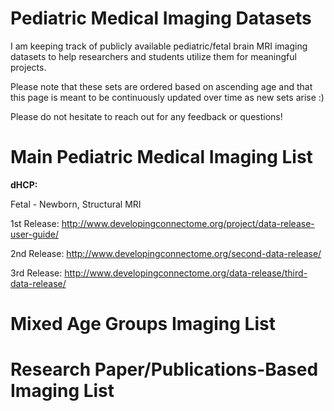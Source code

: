 # Pediatric Medical Imaging Datasets
I am keeping track of publicly available pediatric/fetal brain MRI imaging datasets to help researchers and students utilize them for meaningful projects.

Please note that these sets are ordered based on ascending age and that this page is meant to be continuously updated over time as new sets arise :) 

Please do not hesitate to reach out for any feedback or questions! 

# Main Pediatric Medical Imaging List
**dHCP:**

Fetal - Newborn, Structural MRI 

1st Release: http://www.developingconnectome.org/project/data-release-user-guide/

2nd Release: http://www.developingconnectome.org/second-data-release/
  
3rd Release: http://www.developingconnectome.org/data-release/third-data-release/
  
  
# Mixed Age Groups Imaging List
# Research Paper/Publications-Based Imaging List 
